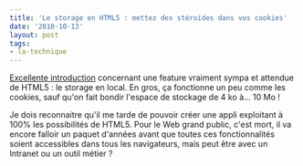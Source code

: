 ```yaml
---
title: 'Le storage en HTML5 : mettez des stéroides dans vos cookies'
date: '2010-10-13'
layout: post
tags:
- la-technique
---
```


[Excellente introduction](http://debray-jerome.developpez.com/articles/comprendre-le-storage-en-html5/) concernant une feature vraiment sympa et attendue de HTML5 : le storage en local. En gros, ça fonctionne un peu comme les cookies, sauf qu'on fait bondir l'espace de stockage de 4 ko à... 10 Mo !

Je dois reconnaitre qu'il me tarde de pouvoir créer une appli exploitant à 100% les possibilités de HTML5. Pour le Web grand public, c'est mort, il va encore falloir un paquet d'années avant que toutes ces fonctionnalités soient accessibles dans tous les navigateurs, mais peut être avec un Intranet ou un outil métier ?
